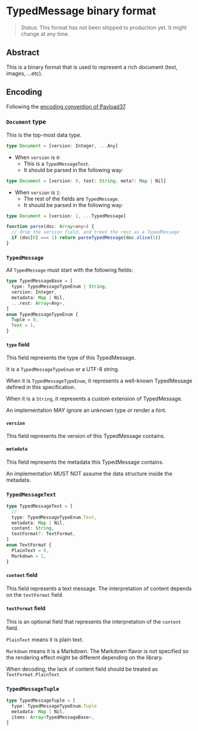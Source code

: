 # TypedMessage binary format

<!-- markdownlint-disable no-duplicate-heading -->

> Status: This format has not been shipped to production yet. It might change at any time.

## Abstract

This is a binary format that is used to represent a rich document (text, images, ...etc).

## Encoding

Following the [encoding convention of Payload37](./payload-v37.md#encoding).

### `Document` type

This is the top-most data type.

```typescript
type Document = [version: Integer, ...Any]
```

- When `version` is `0`:
  - This is a `TypedMessageText`.
  - It should be parsed in the following way:

```typescript
type Document = [version: 0, text: String, meta?: Map | Nil]
```

- When `version` is `1`:
  - The rest of the fields are `TypedMessage`.
  - It should be parsed in the following way:

```typescript
type Document = [version: 1, ...TypedMessage]

function parse(doc: Array<any>) {
  // drop the version field, and treat the rest as a TypedMessage
  if (doc[0] === 1) return parseTypedMessage(doc.slice(1))
}
```

### `TypedMessage`

All `TypedMessage` must start with the following fields:

```typescript
type TypedMessageBase = [
  type: TypedMessageTypeEnum | String,
  version: Integer,
  metadata: Map | Nil,
  ...rest: Array<Any>,
]
enum TypedMessageTypeEnum {
  Tuple = 0,
  Text = 1,
}
```

#### `type` field

This field represents the type of this TypedMessage.

It is a `TypedMessageTypeEnum` or a UTF-8 string.

When it is `TypedMessageTypeEnum`, it represents a well-known TypedMessage defined in this specification.

When it is a `String`, it represents a custom extension of TypedMessage.

An implementation MAY ignore an unknown type or render a hint.

#### `version`

This field represents the version of this TypedMessage contains.

#### `metadata`

This field represents the metadata this TypedMessage contains.

An implementation MUST NOT assume the data structure inside the metadata.

### `TypedMessageText`

```typescript
type TypedMessageText = [
  //
  type: TypedMessageTypeEnum.Text,
  metadata: Map | Nil,
  content: String,
  textFormat?: TextFormat,
]
enum TextFormat {
  PlainText = 0,
  Markdown = 1,
}
```

#### `content` field

This field represents a text message. The interpretation of content depends on the `textFormat` field.

#### `textFormat` field

This is an optional field that represents the interpretation of the `content` field.

`PlainText` means it is plain text.

`Markdown` means it is a Markdown. The Markdown flavor is not specified so the rendering effect might be different depending on the library.

When decoding, the lack of content field should be treated as `TextFormat.PlainText`

### `TypedMessageTuple`

```typescript
type TypedMessageTuple = [
  type: TypedMessageTypeEnum.Tuple
  metadata: Map | Nil,
  items: Array<TypedMessageBase>,
]
```
